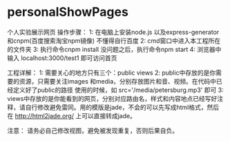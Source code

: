 # personalShowPages
个人实验展示网页
操作步骤：
	1: 在电脑上安装node.js 以及express-generator和cnpm(百度搜索淘宝npm镜像) 不懂得自行百度
	2: cmd窗口中进入本工程所在的文件夹
	3: 执行命令cnpm install 没问题之后，执行命令npm start
	4: 浏览器中输入 localhost:3000/test1  即可访问首页

工程详解：
	1: 需要关心的地方只有三个：public views
	2: public中存放的是你需要的资源，只需要关注images 和media，分别存放图片和音、视频。在代码中已经定义好了public的路径
	   使用的时候，如 src='/media/petersburg.mp3' 即可
	3: views中存放的是你能看到的网页，分别对应路由名，样式和内容地点已经写好注释，请自行修改避免雷同。用的模版是jade，不会的可以先写成html格式，然后 在 http://html2jade.org/ 上可以直接转成jade。

注意：
	请务必自己修改视图，避免被发现重复，否则后果自负。
